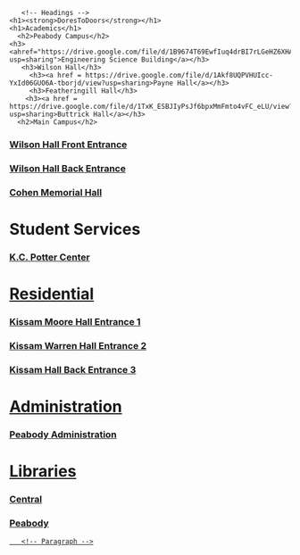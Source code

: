 
       <!-- Headings -->
    <h1><strong>DoresToDoors</strong></h1>
    <h1>Academics</h1>
      <h2>Peabody Campus</h2>
    <h3><ahref="https://drive.google.com/file/d/1B9674T69EwfIuq4drBI7rLGeHZ6XHAlc/view?usp=sharing">Engineering Science Building</a></h3>
       <h3>Wilson Hall</h3>
	     <h3><a href = https://drive.google.com/file/d/1Akf8UQPVHUIcc-YxId06GUO6A-tborjd/view?usp=sharing>Payne Hall</a></h3>
	     <h3>Featheringill Hall</h3>
        <h3><a href = https://drive.google.com/file/d/1TxK_ESBJIyPsJf6bpxMmFmto4vFC_eLU/view?usp=sharing>Buttrick Hall</a></h3>
      <h2>Main Campus</h2>
<h3><a href = https://drive.google.com/file/d/1EPNAXDSjsSmMEOqQq_fpiEqWGLTSMggE/view?usp=sharing>Wilson Hall Front Entrance</a></h3>    
<h3><a href = https://drive.google.com/file/d/1zExFutBoMU1JaRx_1h3qgLmWYCHIYCzO/view?usp=sharing>Wilson Hall Back Entrance</a></h3>      
<h3><a href = https://drive.google.com/file/d/19370ebzlq4TZAWUfn1c9ODbijRdGmKaT/view?usp=sharing>Cohen Memorial Hall</a></h3>
  <h1>Student Services</h1>
       <h3><a href = https://drive.google.com/file/d/19370ebzlq4TZAWUfn1c9ODbijRdGmKaT/view?usp=sharing>K.C. Potter Center</h3>
	<h1>Residential</h1>
	     <h3><a href = https://drive.google.com/file/d/1kU3vuJ6WwI5yAuIHffDFHr320PXrACpf/view?usp=sharing>Kissam Moore Hall Entrance 1</h3>
        <h3><a href = https://drive.google.com/file/d/15fmlsEHiJsAiR0EfnFrUYnILiN9eHkY6/view?usp=sharing>Kissam Warren Hall Entrance 2</h3>
        <h3><a href = https://drive.google.com/file/d/168zXYRZakBh7ntgfGmACApbT3tqQYvaU/view?usp=sharing>Kissam Hall Back Entrance 3</h3>
  <h1>Administration</h1>
	     <h3><a href = https://drive.google.com/file/d/19370ebzlq4TZAWUfn1c9ODbijRdGmKaT/view?usp=sharing>Peabody Administration</h3>
  <h1>Libraries</h1>
      <h3><a href = https://drive.google.com/file/d/19370ebzlq4TZAWUfn1c9ODbijRdGmKaT/view?usp=sharing>Central</h3>
      <h3><a href = https://drive.google.com/file/d/19370ebzlq4TZAWUfn1c9ODbijRdGmKaT/view?usp=sharing>Peabody</h3>
        
 
       <!-- Paragraph -->

</body>
</html>

